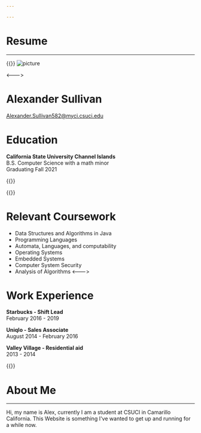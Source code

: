 ```yaml
---

---
```

# **Resume**
---
{{<columns>}}
![picture](images/alex.png)

<--->
# **Alexander Sullivan**

Alexander.Sullivan582@myci.csuci.edu
# **Education**
**California State University Channel Islands**  
B.S. Computer Science with a math minor  
Graduating Fall 2021

{{</columns>}}

{{<columns>}}
# **Relevant Coursework**
* Data Structures and Algorithms in Java 
* Programming Languages 
* Automata, Languages, and computability 
* Operating Systems 
* Embedded Systems 
* Computer System Security 
* Analysis of Algorithms 
<--->
# **Work Experience**
**Starbucks - Shift Lead**  
February 2016 - 2019

**Uniqlo - Sales Associate**  
August 2014 - February 2016

**Valley Village - Residential aid**   
2013 - 2014

{{</columns>}}

# **About Me**
---
Hi, my name is Alex, currently I am a student at CSUCI in Camarillo California. This Website is something I've wanted to get up and running for a while now.
